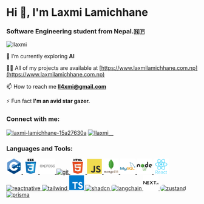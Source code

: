 <h1> Hi 👋, I'm Laxmi Lamichhane</h1>
<h3> Software Engineering student from Nepal.🇳🇵</h3>

<p align="left"> <img src="https://komarev.com/ghpvc/?username=llaxmi&label=Profile%20views&color=0e75b6&style=flat" alt="llaxmi" /> </p>

🌱 I’m currently exploring **AI**

👨‍💻 All of my projects are available at [https://www.laxmilamichhane.com.np](https://www.laxmilamichhane.com.np)

📫 How to reach me **ll4xmi@gmail.com**

⚡ Fun fact **I'm an avid star gazer.**

<h3 align="left">Connect with me:</h3>
<p align="left">
<a href="https://linkedin.com/in/laxmi-lamichhane-15a27630a" target="blank"><img align="center" src="https://raw.githubusercontent.com/rahuldkjain/github-profile-readme-generator/master/src/images/icons/Social/linked-in-alt.svg" alt="laxmi-lamichhane-15a27630a" height="30" width="40" /></a>
<a href="https://instagram.com/llaxmi__" target="blank"><img align="center" src="https://raw.githubusercontent.com/rahuldkjain/github-profile-readme-generator/master/src/images/icons/Social/instagram.svg" alt="llaxmi__" height="30" width="40" /></a>
</p>

<h3 align="left">Languages and Tools:</h3>
<p align="left">
  <a href="https://www.w3schools.com/cpp/" target="_blank" rel="noreferrer"> <img src="https://raw.githubusercontent.com/devicons/devicon/master/icons/cplusplus/cplusplus-original.svg" alt="cplusplus" width="40" height="40"/> </a> <a href="https://www.w3schools.com/css/" target="_blank" rel="noreferrer"> <img src="https://raw.githubusercontent.com/devicons/devicon/master/icons/css3/css3-original-wordmark.svg" alt="css3" width="40" height="40"/> </a> <a href="https://expressjs.com" target="_blank" rel="noreferrer"> <img src="https://raw.githubusercontent.com/devicons/devicon/master/icons/express/express-original-wordmark.svg" alt="express" width="40" height="40"/> </a> <a href="https://git-scm.com/" target="_blank" rel="noreferrer"> <img src="https://www.vectorlogo.zone/logos/git-scm/git-scm-icon.svg" alt="git" width="40" height="40"/> </a> <a href="https://www.w3.org/html/" target="_blank" rel="noreferrer"> <img src="https://raw.githubusercontent.com/devicons/devicon/master/icons/html5/html5-original-wordmark.svg" alt="html5" width="40" height="40"/> </a> <a href="https://developer.mozilla.org/en-US/docs/Web/JavaScript" target="_blank" rel="noreferrer"> <img src="https://raw.githubusercontent.com/devicons/devicon/master/icons/javascript/javascript-original.svg" alt="javascript" width="40" height="40"/> </a> <a href="https://www.mongodb.com/" target="_blank" rel="noreferrer"> <img src="https://raw.githubusercontent.com/devicons/devicon/master/icons/mongodb/mongodb-original-wordmark.svg" alt="mongodb" width="40" height="40"/> </a> <a href="https://www.mysql.com/" target="_blank" rel="noreferrer"> <img src="https://raw.githubusercontent.com/devicons/devicon/master/icons/mysql/mysql-original-wordmark.svg" alt="mysql" width="40" height="40"/> </a> <a href="https://nodejs.org" target="_blank" rel="noreferrer"> <img src="https://raw.githubusercontent.com/devicons/devicon/master/icons/nodejs/nodejs-original-wordmark.svg" alt="nodejs" width="40" height="40"/> </a> <a href="https://reactjs.org/" target="_blank" rel="noreferrer"> <img src="https://raw.githubusercontent.com/devicons/devicon/master/icons/react/react-original-wordmark.svg" alt="react" width="40" height="40"/> </a> <a href="https://reactnative.dev/" target="_blank" rel="noreferrer"> <img src="https://reactnative.dev/img/header_logo.svg" alt="reactnative" width="40" height="40"/> </a> <a href="https://tailwindcss.com/" target="_blank" rel="noreferrer"> <img src="https://www.vectorlogo.zone/logos/tailwindcss/tailwindcss-icon.svg" alt="tailwind" width="40" height="40"/> </a> <a href="https://www.typescriptlang.org/" target="_blank" rel="noreferrer"> <img src="https://raw.githubusercontent.com/devicons/devicon/master/icons/typescript/typescript-original.svg" alt="typescript" width="40" height="40"/> </a> 
    <a href="https://getbootstrap.com" target="_blank" rel="noreferrer"> <img src="https://external-content.duckduckgo.com/iu/?u=http%3A%2F%2Fmediaresource.sfo2.digitaloceanspaces.com%2Fwp-content%2Fuploads%2F2024%2F04%2F20161105%2Fshadcn-ui-logo-EF735EC0E5-seeklogo.com.png&f=1&nofb=1&ipt=5c574c7b0930056cc4cb118f01fd60ab52805a5a8b99a16dfa4c7623fce80eb6" alt="shadcn" width="40" height="40"/> 
</a> 
 <a href="https://python.langchain.com/en/latest/" target="_blank" rel="noreferrer"> 
    <img src="https://external-content.duckduckgo.com/iu/?u=https%3A%2F%2Fdevblogs.microsoft.com%2Fazure-sql%2Fwp-content%2Fuploads%2Fsites%2F56%2F2024%2F02%2Flangchain.png&f=1&nofb=1&ipt=da7644cc69756d203fbb7a7625e57af4dc0ab1f44b4ff5ec3dde35a725f003b1" alt="langchain" width="52" height="40" style="background:#fff; border-radius:4px;"/> 
  </a>
  
  <a href="https://nextjs.org/" target="_blank" rel="noreferrer"> 
    <img src="https://raw.githubusercontent.com/devicons/devicon/master/icons/nextjs/nextjs-original-wordmark.svg" alt="nextjs" width="40" height="40"/> 
  </a> 
  
  <a href="https://zustand-demo.pmnd.rs/" target="_blank" rel="noreferrer"> 
    <img src="https://external-content.duckduckgo.com/iu/?u=https%3A%2F%2Ftsh.io%2Fwp-content%2Fuploads%2F2023%2F02%2Fzustand-logo.png&f=1&nofb=1&ipt=cd70f8e616d40f69ee8ecdc7164a4de250f06b0c36143656326eb0ba6b99b8f2" alt="zustand" width="54" height="40" style="border-radius:8px;"/> 
  </a> 
  
  <a href="https://www.prisma.io/" target="_blank" rel="noreferrer"> 
    <img src="https://external-content.duckduckgo.com/iu/?u=https%3A%2F%2Fcdn.freelogovectors.net%2Fwp-content%2Fuploads%2F2022%2F01%2Fprisma_logo-freelogovectors.net_.png&f=1&nofb=1&ipt=97aab785374f04353d1bc40b3cb2944ffe16c4040c1603ed12ecb98a09246593" alt="prisma" width="40" height="40"/> 
  </a>
</p>


